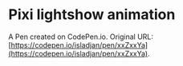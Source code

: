 # Pixi  lightshow animation

A Pen created on CodePen.io. Original URL: [https://codepen.io/isladjan/pen/xxZxxYa](https://codepen.io/isladjan/pen/xxZxxYa).

